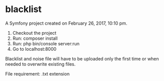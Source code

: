 blacklist
=========

A Symfony project created on February 26, 2017, 10:10 pm.

1. Checkout the project
2. Run: composer install
3. Run: php bin/console server:run
4. Go to localhost:8000

Blacklist and noise file will have to be uploaded only the first time or when needed to overwrite existing files.

File requirement: .txt extension